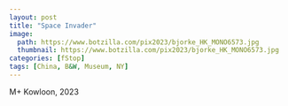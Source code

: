 ```yaml
---
layout: post
title: "Space Invader"
image:
  path: https://www.botzilla.com/pix2023/bjorke_HK_MONO6573.jpg
  thumbnail: https://www.botzilla.com/pix2023/bjorke_HK_MONO6573.jpg
categories: [fStop]
tags: [China, B&W, Museum, NY]
---
```


M+ Kowloon, 2023

